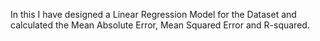 In this I have designed a Linear Regression Model for the Dataset and calculated the Mean Absolute Error, Mean Squared Error and R-squared.
